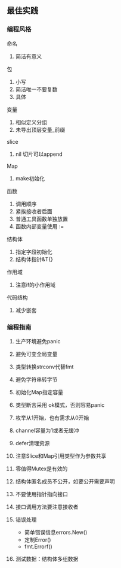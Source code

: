 ## 最佳实践

### 编程风格

命名

1.  简洁有意义

包

1.  小写
2.  简洁唯一不要复数
3.  具体

变量

1.  相似定义分组
2.  未导出顶层变量_前缀

slice

1.  nil 切片可以append

Map

1.  make初始化

函数

1.  调用顺序
2.  紧挨接收者后面
3.  普通工具函数单独放置
4.  函数内部变量使用 :=

结构体

1.  指定字段初始化
2.  结构体指针&T{}

作用域

1.  注意if的小作用域

代码结构

1.  减少嵌套

### 编程指南

1.  生产环境避免panic
2.  避免可变全局变量
3.  类型转换strconv代替fmt
4.  避免字符串转字节
5.  初始化Map指定容量
6.  类型断言采用 ok模式，否则容易panic
7.  枚举从1开始，也有需求从0开始
8.  channel容量为1或者无缓冲
9.  defer清理资源
10.  注意Slice和Map引用类型作为参数共享
11.  零值得Mutex是有效的
12.  结构体匿名成员不公开，如要公开需要声明
13.  不要使用指针指向接口
14.  接口调用方法要注意接收者
15.  错误处理
     *   简单错误信息errors.New()
     *   定制Error()
     *   fmt.Errorf()

16.  测试数据：结构体多组数据